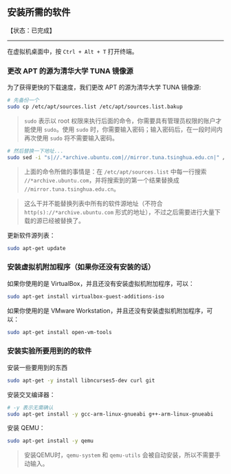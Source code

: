 ## 安装所需的软件

【状态：已完成】

---


在虚拟机桌面中，按 `Ctrl + Alt + T` 打开终端。


### 更改 APT 的源为清华大学 TUNA 镜像源

为了获得更快的下载速度，我们更改 APT 的源为清华大学 TUNA 镜像源:
```bash
# 先备份一个
sudo cp /etc/apt/sources.list /etc/apt/sources.list.bakup
```
> `sudo` 表示以 root 权限来执行后面的命令，你需要具有管理员权限的账户才能使用 `sudo`。使用 `sudo` 时，你需要输入密码；输入密码后，在一段时间内再次使用 `sudo` 将不需要输入密码。

```bash
# 然后替换一下地址...
sudo sed -i "s|//.*archive.ubuntu.com|//mirror.tuna.tsinghua.edu.cn|" /etc/apt/sources.list
```
> 上面的命令所做的事情是：在 `/etc/apt/sources.list` 中每一行搜索 `//*archive.ubuntu.com`，并将搜索到的第一个结果替换成 `//mirror.tuna.tsinghua.edu.cn`。

> 这么干并不能替换列表中所有的软件源地址（不符合 `http(s)://*archive.ubuntu.com` 形式的地址），不过之后需要进行大量下载的源已经被替换了。

更新软件源列表：
```bash
sudo apt-get update
```


### 安装虚拟机附加程序（如果你还没有安装的话）

如果你使用的是 VirtualBox，并且还没有安装虚拟机附加程序，可以：
```bash
sudo apt-get install virtualbox-guest-additions-iso
```

如果你使用的是 VMware Workstation，并且还没有安装虚拟机附加程序，可以：
```bash
sudo apt-get install open-vm-tools
```


### 安装实验所要用到的的软件

安装一些要用到的东西
```bash
sudo apt-get -y install libncurses5-dev curl git
```

安装交叉编译器：
```bash
# -y 表示无需确认
sudo apt-get install -y gcc-arm-linux-gnueabi g++-arm-linux-gnueabi
```

安装 QEMU：
```bash
sudo apt-get install -y qemu
```
> 安装QEMU时，`qemu-system` 和 `qemu-utils` 会被自动安装，所以不需要手动输入。